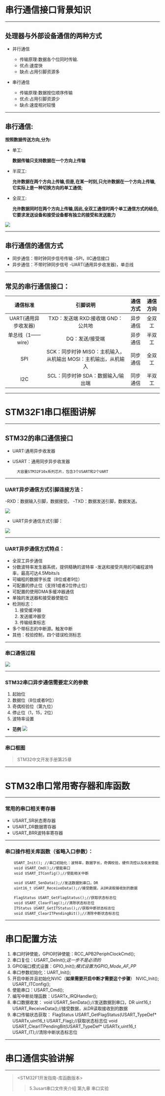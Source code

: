 # 串行通信接口背景知识

---

## 处理器与外部设备通信的两种方式

* 并行通信

    * 传输原理:数据各个位同时传输.
    * 优点:速度快
    * 缺点:占用引脚资源多

* 串行通信
    * 传输原理:数据按位顺序传输
    * 优点:占用引脚资源少
    * 缺点:速度相对较慢

---

## 串行通信:

**按照数据传送方向,分为:**
* 单工:

    **数据传输只支持数据在一个方向上传输**

* 半双工:

    **允许数据在两个方向上传输,但是,在某一时刻,只允许数据在一个方向上传输,它实际上是一种切换方向的单工通信;**

* 全双工:

    **允许数据同时在两个方向上传输,因此,全双工通信时两个单工通信方式的结合,它要求发送设备和接受设备都有独立的接受和发送能力**

![](../图片/串行通信的三种模式.png)

---

## 串行通信的通信方式

* 同步通信：带时钟同步信号传输
-SPI，IIC通信接口
* 异步通信：不带时钟同步信号
-UART(通用异步收发器)，单总线

---

## 常见的串行通信接口：
|       通信标准       |                            引脚说明                             | 通信方式 | 通信方向 |
| :------------------: | :-------------------------------------------------------------: | :------: | :------: |
| UART(通用异步收发器) |               TXD：发送端 RXD:接收端 GND：公共地                | 异步通信 |  全双工  |
|  单总线（1——wire）   |                         DQ：发送/接受端                         | 异步通信 |  半双工  |
|         SPI          | SCK：同步时钟 MISO：主机输入，从机输出 MOSI：主机输出，从机输入 | 同步通信 |  全双工  |
|         I2C          |               SCL：同步时钟 SDA：数据输入/输出端                | 同步通信 |  半双工  |

---

# STM32F1串口框图讲解

---

## STM32的串口通信接口

* UART:通用异步收发器
* USART：通用同步异步收发器

        大容量STM32F10x系列芯片，包含3个USART和2个UART

---

### UART异步通信方式引脚连接方法：

-RXD：数据输入引脚，数据接受。
-TXD：数据发送引脚，数据发送。

![](../图片/UART引脚连接.png)

* UART异步通信方式引脚：

![](../图片/UART串口引脚.png)

---

### UART异步通信方式特点：

* 全双工异步通信
* 分数波特率发生器系统，提供精确的波特率 -发送和接受共用的可编程波特率，最高可达4.5Mbits/s
* 可编程的数据字长度（8位或者9位）
* 可配置的停止位（支持1或者2位停止位）
* 可配置的使用DMA多缓冲器通信
* 单独的发送器和接受器使能位
* 检测标志：
  1. 接受缓冲器
  2. 发送缓冲器空
  3. 传输结束标志
* 多个带标志的中断源。触发中断
* 其他：校验控制，四个错误检测标志

---

### 串口通信过程

![](../图片/串口通信过程.png)

---

### STM32串口异步通信需要定义的参数

1. 起始位
2. 数据位（8位或者9位）
3. 奇偶校验位（第九位）
4. 停止位（1，15，2位）
5. 波特率设置

* **范例**
![](../图片/串口定义参数.png)

---

### 串口框图

> STM32中文开发手册第25章

---

# STM32串口常用寄存器和库函数

---

### 常用的串口相关寄存器

* USART_SR状态寄存器
* USART_DR数据寄存器
* USART_BRR波特率寄存器

---

### 串口操作相关库函数（省略入口参数）：

        USART_Init(); //串口初始化：波特率，数据字长，奇偶校验，硬件流控以及收发使能
        void USART_Cmd();//使能串口
        void USART_ITConfig();//使能相关中断

        void USART_SenData();//发送数据到串口，DR
        uint16_t USART_ReceiveData();//接受数据，从DR读取接收到的数据

        FlagStatus USART_GetFlagStatus();//获取状态标志位
        void USART_ClearFlag();//清除状态标志位
        ITStatus USART_GetITStatus();//获取中断状态标志位
        void USART_ClearITPendingBit();//清除中断状态标志位

---

# 串口配置方法

1. 串口时钟使能，GPIO时钟使能：RCC_APB2PeriphClockCmd();
2. 串口复位：USART_DeInit();*这一步不是必须的*
3. GPIO端口模式设置：GPIO_Init();*模式设置为GPIO_Mode_AF_PP*
4. 串口参数初始化：UART_Init();
5. 开启中断并且初始化NVIC（**如果需要开启中断才需要这个步骤**）
    NVIC_Init();
    USART_ITConfig();
6. 使能串口：USART_Cmd();
7. 编写中断处理函数：USARTx_IRQHandler();
8. 串口数据收发：
    void USART_SenData();//发送数据到串口，DR
    uint16_t USART_ReceiveData();//接受数据，从DR读取接收到的数据
9. 串口传输状态获取：
    FlagStatus USART_GetFlagStatus(USART_TypeDef* USARTx,uint16_t USART_Flag);//获取状态标志位
    void USART_ClearITPendingBit(USART_TypeDef* USARTx,uint16_t USART_IT);//清除中断状态标志位

---

# 串口通信实验讲解



---

> <STM32F1开发指南-库函数版本>
> >5.3usart串口文件夹介绍
> >第九章 串口实验